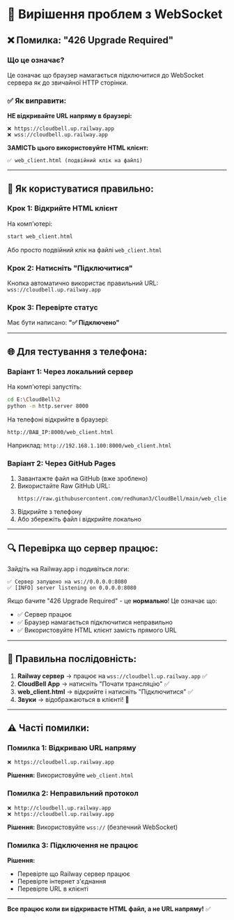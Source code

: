 # 🔧 Вирішення проблем з WebSocket

## ❌ Помилка: "426 Upgrade Required"

### Що це означає?

Це означає що браузер намагається підключитися до WebSocket сервера як до звичайної HTTP сторінки.

### ✅ Як виправити:

**НЕ відкривайте URL напряму в браузері:**
```
❌ https://cloudbell.up.railway.app
❌ wss://cloudbell.up.railway.app
```

**ЗАМІСТЬ цього використовуйте HTML клієнт:**
```
✅ web_client.html (подвійний клік на файлі)
```

---

## 📱 Як користуватися правильно:

### Крок 1: Відкрийте HTML клієнт

На комп'ютері:
```bash
start web_client.html
```

Або просто подвійний клік на файлі `web_client.html`

### Крок 2: Натисніть "Підключитися"

Кнопка автоматично використає правильний URL: `wss://cloudbell.up.railway.app`

### Крок 3: Перевірте статус

Має бути написано: **"✅ Підключено"**

---

## 🌐 Для тестування з телефона:

### Варіант 1: Через локальний сервер

На комп'ютері запустіть:
```bash
cd E:\CloudBell\2
python -m http.server 8000
```

На телефоні відкрийте в браузері:
```
http://ВАШ_IP:8000/web_client.html
```

Наприклад: `http://192.168.1.100:8000/web_client.html`

### Варіант 2: Через GitHub Pages

1. Завантажте файл на GitHub (вже зроблено)
2. Використайте Raw GitHub URL:
   ```
   https://raw.githubusercontent.com/redhuman3/CloudBell/main/web_client.html
   ```
3. Відкрийте з телефону
4. Або збережіть файл і відкрийте локально

---

## 🔍 Перевірка що сервер працює:

Зайдіть на Railway.app і подивіться логи:
```
✅ Сервер запущено на ws://0.0.0.0:8080
✅ [INFO] server listening on 0.0.0.0:8080
```

Якщо бачите "426 Upgrade Required" - це **нормально**! Це означає що:
- ✅ Сервер працює
- ✅ Браузер намагається підключитися неправильно
- ✅ Використовуйте HTML клієнт замість прямого URL

---

## 🎯 Правильна послідовність:

1. **Railway сервер** → працює на `wss://cloudbell.up.railway.app` ✅
2. **CloudBell App** → натисніть "Почати трансляцію" ✅
3. **web_client.html** → відкрийте і натисніть "Підключитися" ✅
4. **Звуки** → відображаються в клієнті! 🎉

---

## ⚠️ Часті помилки:

### Помилка 1: Відкриваю URL напряму
```
❌ https://cloudbell.up.railway.app
```
**Рішення:** Використовуйте `web_client.html`

### Помилка 2: Неправильний протокол
```
❌ http://cloudbell.up.railway.app
❌ https://cloudbell.up.railway.app
```
**Рішення:** Використовуйте `wss://` (безпечний WebSocket)

### Помилка 3: Підключення не працює
**Рішення:** 
- Перевірте що Railway сервер працює
- Перевірте інтернет з'єднання
- Перевірте URL в клієнті

---

**Все працює коли ви відкриваєте HTML файл, а не URL напряму!** ✅

